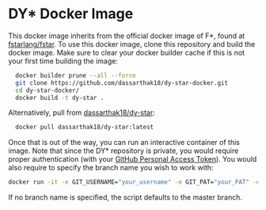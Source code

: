 # DY* Docker Image

This docker image inherits from the official docker image of F*, found at [fstarlang/fstar](https://hub.docker.com/r/fstarlang/fstar). To use this docker image, clone this repository and build the docker image. Make sure to clear your docker builder cache if this is not your first time building the image:

```bash
  docker builder prune --all --force
  git clone https://github.com/dassarthak18/dy-star-docker.git
  cd dy-star-docker/
  docker build -t dy-star .
```

Alternatively, pull from [dassarthak18/dy-star](https://hub.docker.com/u/dassarthak18/dy-star):

```bash
  docker pull dassarthak18/dy-star:latest
```

Once that is out of the way, you can run an interactive container of this image. Note that since the DY* repository is private, you would require proper authentication (with your [GitHub Personal Access Token](https://docs.github.com/en/authentication/keeping-your-account-and-data-secure/managing-your-personal-access-tokens)). You would also require to specify the branch name you wish to work with:

```bash
docker run -it -e GIT_USERNAME="your_username" -e GIT_PAT="your_PAT" -e BRANCH_NAME="branch_name" dy-star
```

If no branch name is specified, the script defaults to the master branch.
